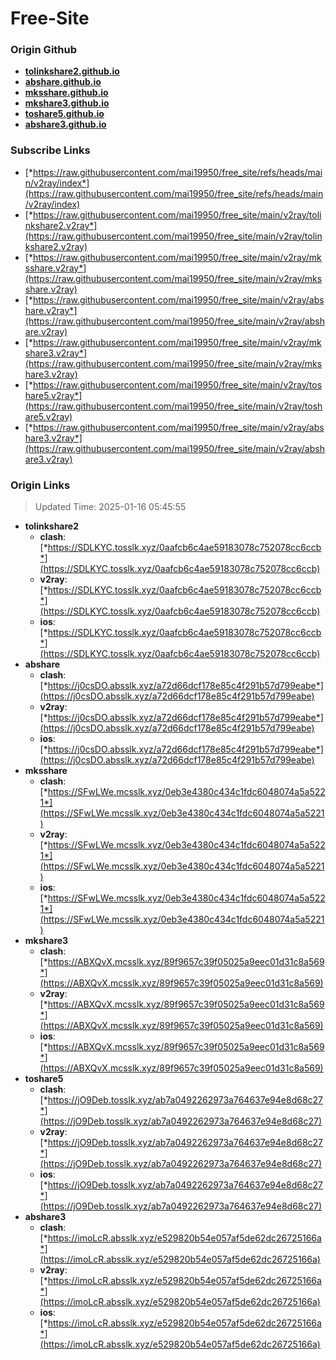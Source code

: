 # Free-Site

### Origin Github

- [**tolinkshare2.github.io**](https://github.com/tolinkshare2/tolinkshare2.github.io)
- [**abshare.github.io**](https://github.com/abshare/abshare.github.io)
- [**mksshare.github.io**](https://github.com/mksshare/mksshare.github.io)
- [**mkshare3.github.io**](https://github.com/mkshare3/mkshare3.github.io)
- [**toshare5.github.io**](https://github.com/toshare5/toshare5.github.io)
- [**abshare3.github.io**](https://github.com/abshare3/abshare3.github.io)

### Subscribe Links

- [*https://raw.githubusercontent.com/mai19950/free_site/refs/heads/main/v2ray/index*](https://raw.githubusercontent.com/mai19950/free_site/refs/heads/main/v2ray/index)
- [*https://raw.githubusercontent.com/mai19950/free_site/main/v2ray/tolinkshare2.v2ray*](https://raw.githubusercontent.com/mai19950/free_site/main/v2ray/tolinkshare2.v2ray)
- [*https://raw.githubusercontent.com/mai19950/free_site/main/v2ray/mksshare.v2ray*](https://raw.githubusercontent.com/mai19950/free_site/main/v2ray/mksshare.v2ray)
- [*https://raw.githubusercontent.com/mai19950/free_site/main/v2ray/abshare.v2ray*](https://raw.githubusercontent.com/mai19950/free_site/main/v2ray/abshare.v2ray)
- [*https://raw.githubusercontent.com/mai19950/free_site/main/v2ray/mkshare3.v2ray*](https://raw.githubusercontent.com/mai19950/free_site/main/v2ray/mkshare3.v2ray)
- [*https://raw.githubusercontent.com/mai19950/free_site/main/v2ray/toshare5.v2ray*](https://raw.githubusercontent.com/mai19950/free_site/main/v2ray/toshare5.v2ray)
- [*https://raw.githubusercontent.com/mai19950/free_site/main/v2ray/abshare3.v2ray*](https://raw.githubusercontent.com/mai19950/free_site/main/v2ray/abshare3.v2ray)

### Origin Links

> Updated Time: 2025-01-16 05:45:55

- **tolinkshare2**
  - **clash**: [*https://SDLKYC.tosslk.xyz/0aafcb6c4ae59183078c752078cc6ccb*](https://SDLKYC.tosslk.xyz/0aafcb6c4ae59183078c752078cc6ccb)
  - **v2ray**: [*https://SDLKYC.tosslk.xyz/0aafcb6c4ae59183078c752078cc6ccb*](https://SDLKYC.tosslk.xyz/0aafcb6c4ae59183078c752078cc6ccb)
  - **ios**: [*https://SDLKYC.tosslk.xyz/0aafcb6c4ae59183078c752078cc6ccb*](https://SDLKYC.tosslk.xyz/0aafcb6c4ae59183078c752078cc6ccb)
- **abshare**
  - **clash**: [*https://j0csDO.absslk.xyz/a72d66dcf178e85c4f291b57d799eabe*](https://j0csDO.absslk.xyz/a72d66dcf178e85c4f291b57d799eabe)
  - **v2ray**: [*https://j0csDO.absslk.xyz/a72d66dcf178e85c4f291b57d799eabe*](https://j0csDO.absslk.xyz/a72d66dcf178e85c4f291b57d799eabe)
  - **ios**: [*https://j0csDO.absslk.xyz/a72d66dcf178e85c4f291b57d799eabe*](https://j0csDO.absslk.xyz/a72d66dcf178e85c4f291b57d799eabe)
- **mksshare**
  - **clash**: [*https://SFwLWe.mcsslk.xyz/0eb3e4380c434c1fdc6048074a5a5221*](https://SFwLWe.mcsslk.xyz/0eb3e4380c434c1fdc6048074a5a5221)
  - **v2ray**: [*https://SFwLWe.mcsslk.xyz/0eb3e4380c434c1fdc6048074a5a5221*](https://SFwLWe.mcsslk.xyz/0eb3e4380c434c1fdc6048074a5a5221)
  - **ios**: [*https://SFwLWe.mcsslk.xyz/0eb3e4380c434c1fdc6048074a5a5221*](https://SFwLWe.mcsslk.xyz/0eb3e4380c434c1fdc6048074a5a5221)
- **mkshare3**
  - **clash**: [*https://ABXQvX.mcsslk.xyz/89f9657c39f05025a9eec01d31c8a569*](https://ABXQvX.mcsslk.xyz/89f9657c39f05025a9eec01d31c8a569)
  - **v2ray**: [*https://ABXQvX.mcsslk.xyz/89f9657c39f05025a9eec01d31c8a569*](https://ABXQvX.mcsslk.xyz/89f9657c39f05025a9eec01d31c8a569)
  - **ios**: [*https://ABXQvX.mcsslk.xyz/89f9657c39f05025a9eec01d31c8a569*](https://ABXQvX.mcsslk.xyz/89f9657c39f05025a9eec01d31c8a569)
- **toshare5**
  - **clash**: [*https://jO9Deb.tosslk.xyz/ab7a0492262973a764637e94e8d68c27*](https://jO9Deb.tosslk.xyz/ab7a0492262973a764637e94e8d68c27)
  - **v2ray**: [*https://jO9Deb.tosslk.xyz/ab7a0492262973a764637e94e8d68c27*](https://jO9Deb.tosslk.xyz/ab7a0492262973a764637e94e8d68c27)
  - **ios**: [*https://jO9Deb.tosslk.xyz/ab7a0492262973a764637e94e8d68c27*](https://jO9Deb.tosslk.xyz/ab7a0492262973a764637e94e8d68c27)
- **abshare3**
  - **clash**: [*https://imoLcR.absslk.xyz/e529820b54e057af5de62dc26725166a*](https://imoLcR.absslk.xyz/e529820b54e057af5de62dc26725166a)
  - **v2ray**: [*https://imoLcR.absslk.xyz/e529820b54e057af5de62dc26725166a*](https://imoLcR.absslk.xyz/e529820b54e057af5de62dc26725166a)
  - **ios**: [*https://imoLcR.absslk.xyz/e529820b54e057af5de62dc26725166a*](https://imoLcR.absslk.xyz/e529820b54e057af5de62dc26725166a)
